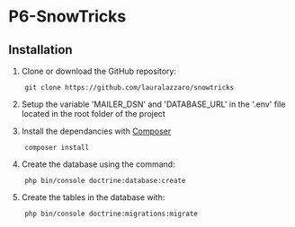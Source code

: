 # P6-SnowTricks

## Installation
1. Clone or download the GitHub repository:
```
    git clone https://github.com/lauralazzaro/snowtricks
```

2. Setup the variable 'MAILER_DSN' and 'DATABASE_URL' in the '.env' file located in the root folder of the project


3. Install the dependancies with [Composer](https://getcomposer.org/download/)
```
    composer install
```
4. Create the database using the command:
```
    php bin/console doctrine:database:create
```
5. Create the tables in the database with:
```
    php bin/console doctrine:migrations:migrate
```

